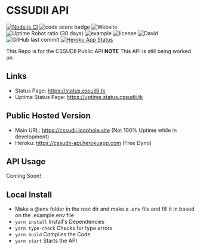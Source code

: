 # CSSUDII API
[![Node.js CI](https://github.com/CSSUDII/public/actions/workflows/node.js.yml/badge.svg)](https://github.com/CSSUDII/public/actions/workflows/node.js.yml) ![code score badge](https://www.code-inspector.com/project/21868/score/svg) ![Website](https://img.shields.io/website?down_message=offline&label=API&up_message=online&url=https%3A%2F%2Fcssudii.loophole.site) ![Uptime Robot ratio (30 days)](https://img.shields.io/uptimerobot/ratio/m787949650-67589e69fbffafdf836b1b85) ![example](https://img.shields.io/badge/dynamic/json?label=Example%20API%20Response&query=example&url=https%3A%2F%2Fcssudii.loophole.site%2Fv1%2Fplaceholders) ![license](https://img.shields.io/github/license/CSSUDII/public) ![David](https://img.shields.io/david/CSSUDII/public) ![GitHub last commit](https://img.shields.io/github/last-commit/CSSUDII/public) [![Heroku App Status](http://heroku-shields.herokuapp.com/cssudii-api)](https://cssudii-api.herokuapp.com)

This Repo is for the CSSUDII Public API
**NOTE** This API is still being worked on

## Links
- Status Page: https://status.cssudii.tk
- Uptime Status Page: https://uptime.status.cssudii.tk

## Public Hosted Version
- Main URL: https://cssudii.loophole.site (Not 100% Uptime while in development)
- Heroku: https://cssudii-api.herokuapp.com (Free Dyno)

## API Usage
 Coming Soon!

## Local Install
- Make a @env folder in the root dir and make a .env file and fill it in based on the .example.env file
- `yarn install` Install's Dependencies
- `yarn type-check` Checks for type errors
- `yarn build` Compiles the Code
- `yarn start` Starts the API
